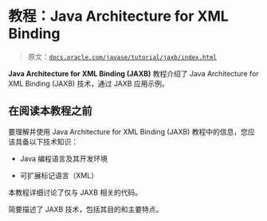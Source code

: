 # 教程：Java Architecture for XML Binding

> 原文：[`docs.oracle.com/javase/tutorial/jaxb/index.html`](https://docs.oracle.com/javase/tutorial/jaxb/index.html)

**Java Architecture for XML Binding (JAXB)** 教程介绍了 Java Architecture for XML Binding (JAXB) 技术，通过 JAXB 应用示例。

## 在阅读本教程之前

要理解并使用 Java Architecture for XML Binding (JAXB) 教程中的信息，您应该具备以下技术知识：

+   Java 编程语言及其开发环境

+   可扩展标记语言（XML）

本教程详细讨论了仅与 JAXB 相关的代码。

简要描述了 JAXB 技术，包括其目的和主要特点。
